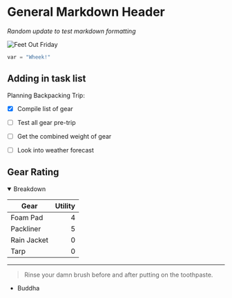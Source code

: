 # General Markdown Header #

<!-- Delete the file once you feel comfortable with markdown langauge -->

_Random update to test markdown formatting_

![Feet Out Friday](https://upload.wikimedia.org/wikipedia/commons/3/30/George_the_amazing_guinea_pig.jpg)

``` Python
var = "Wheek!"
```

## Adding in task list ##
Planning Backpacking Trip:
- [x] Compile list of gear
- [ ] Test all gear pre-trip
- [ ] Get the combined weight of gear
- [ ] Look into weather forecast 


## Gear Rating ##
<details open>
<summary> Breakdown </summary>

| Gear | Utility |
|------|--------:|
|Foam Pad|4|
|Packliner|5|
|Rain Jacket|0|
|Tarp|0|

</details>

---
> Rinse your damn brush before and after putting on the toothpaste.
- Buddha






